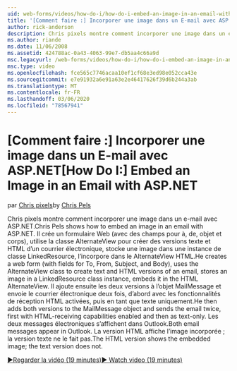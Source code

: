 ```yaml
---
uid: web-forms/videos/how-do-i/how-do-i-embed-an-image-in-an-email-with-aspnet
title: '[Comment faire :] Incorporer une image dans un E-mail avec ASP.NET | Microsoft Docs'
author: rick-anderson
description: Chris pixels montre comment incorporer une image dans un e-mail avec ASP.NET. Il crée un formulaire Web (avec les champs à, de, objet et corps), utilise le AlternateView...
ms.author: riande
ms.date: 11/06/2008
ms.assetid: 424788ac-0a43-4063-99e7-db5aa4c66a9d
msc.legacyurl: /web-forms/videos/how-do-i/how-do-i-embed-an-image-in-an-email-with-aspnet
msc.type: video
ms.openlocfilehash: fce565c7746acaa10ef1cf68e3ed98e052cca43e
ms.sourcegitcommit: e7e91932a6e91a63e2e46417626f39d6b244a3ab
ms.translationtype: MT
ms.contentlocale: fr-FR
ms.lasthandoff: 03/06/2020
ms.locfileid: "78567941"
---
```

# <a name="how-do-i-embed-an-image-in-an-email-with-aspnet"></a><span data-ttu-id="db897-104">[Comment faire :] Incorporer une image dans un E-mail avec ASP.NET</span><span class="sxs-lookup"><span data-stu-id="db897-104">[How Do I:] Embed an Image in an Email with ASP.NET</span></span>

<span data-ttu-id="db897-105">par [Chris pixels](https://twitter.com/chrispels)</span><span class="sxs-lookup"><span data-stu-id="db897-105">by [Chris Pels](https://twitter.com/chrispels)</span></span>

<span data-ttu-id="db897-106">Chris pixels montre comment incorporer une image dans un e-mail avec ASP.NET.</span><span class="sxs-lookup"><span data-stu-id="db897-106">Chris Pels shows how to embed an image in an email with ASP.NET.</span></span> <span data-ttu-id="db897-107">Il crée un formulaire Web (avec des champs pour à, de, objet et corps), utilise la classe AlternateView pour créer des versions texte et HTML d’un courrier électronique, stocke une image dans une instance de classe LinkedResource, l’incorpore dans le AlternateView HTML.</span><span class="sxs-lookup"><span data-stu-id="db897-107">He creates a web form (with fields for To, From, Subject, and Body), uses the AlternateView class to create text and HTML versions of an email, stores an image in a LinkedResource class instance, embeds it in the HTML AlternateView.</span></span> <span data-ttu-id="db897-108">Il ajoute ensuite les deux versions à l’objet MailMessage et envoie le courrier électronique deux fois, d’abord avec les fonctionnalités de réception HTML activées, puis en tant que texte uniquement.</span><span class="sxs-lookup"><span data-stu-id="db897-108">He then adds both versions to the MailMessage object and sends the email twice, first with HTML-receiving capabilities enabled and then as text-only.</span></span> <span data-ttu-id="db897-109">Les deux messages électroniques s’affichent dans Outlook.</span><span class="sxs-lookup"><span data-stu-id="db897-109">Both email messages appear in Outlook.</span></span> <span data-ttu-id="db897-110">La version HTML affiche l’image incorporée ; la version texte ne le fait pas.</span><span class="sxs-lookup"><span data-stu-id="db897-110">The HTML version shows the embedded image; the text version does not.</span></span>

[<span data-ttu-id="db897-111">&#9654;Regarder la vidéo (19 minutes)</span><span class="sxs-lookup"><span data-stu-id="db897-111">&#9654; Watch video (19 minutes)</span></span>](https://channel9.msdn.com/Blogs/ASP-NET-Site-Videos/how-do-i-embed-an-image-in-an-email-with-aspnet)
